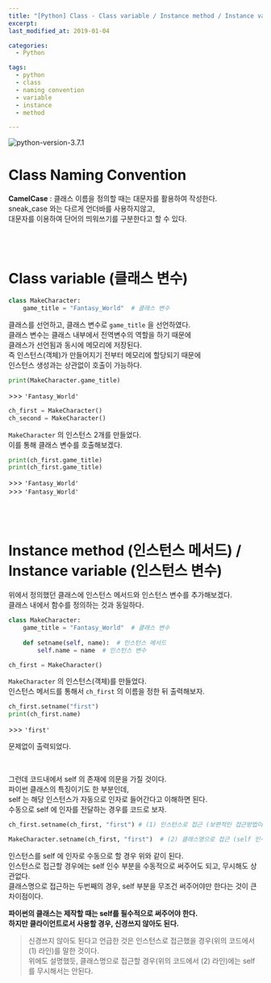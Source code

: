 ```yaml
---
title: "[Python] Class - Class variable / Instance method / Instance variable"
excerpt: 
last_modified_at: 2019-01-04

categories:
  - Python

tags:
  - python
  - class
  - naming convention
  - variable
  - instance
  - method

---
```


![python-version-3.7.1](https://img.shields.io/badge/python-v3.7.1-blue.svg)

# Class Naming Convention

**CamelCase** : 클래스 이름을 정의할 때는 대문자를 활용하여 작성한다.  
sneak\_case 와는 다르게 언더바를 사용하지않고,  
대문자를 이용하여 단어의 띄워쓰기를 구분한다고 할 수 있다.

<br><br>

# Class variable (클래스 변수)

```python
class MakeCharacter:
    game_title = "Fantasy_World"  # 클래스 변수
```
클래스를 선언하고, 클래스 변수로 `game_title` 을 선언하였다.  
클래스 변수는 클래스 내부에서 전역변수의 역할을 하기 때문에  
클래스가 선언됨과 동시에 메모리에 저장된다.  
즉 인스턴스(객체)가 만들어지기 전부터 메모리에 할당되기 때문에  
인스턴스 생성과는 상관없이 호출이 가능하다.

```python
print(MakeCharacter.game_title)
```
\>\>\> `'Fantasy_World'`  

```python
ch_first = MakeCharacter()
ch_second = MakeCharacter()
```
`MakeCharacter` 의 인스턴스 2개를 만들었다.  
이를 통해 클래스 변수를 호출해보겠다.

```python
print(ch_first.game_title)
print(ch_first.game_title)
```
\>\>\> `'Fantasy_World'`  
\>\>\> `'Fantasy_World'`  

<br><br>

# Instance method (인스턴스 메서드) / Instance variable (인스턴스 변수)

위에서 정의했던 클래스에 인스턴스 메서드와 인스턴스 변수를 추가해보겠다.  
클래스 내에서 함수를 정의하는 것과 동일하다.

```python
class MakeCharacter:
    game_title = "Fantasy_World"  # 클래스 변수
    
    def setname(self, name):  # 인스턴스 메서드
        self.name = name  # 인스턴스 변수
```

```python
ch_first = MakeCharacter()
```

`MakeCharacter` 의 인스턴스(객체)를 만들었다.  
인스턴스 메서드를 통해서 `ch_first` 의 이름을 정한 뒤 출력해보자.

```python
ch_first.setname("first")
print(ch_first.name)
```
\>\>\> `'first'`  

문제없이 출력되었다.

<br>

그런데 코드내에서 self 의 존재에 의문을 가질 것이다.  
파이썬 클래스의 특징이기도 한 부분인데,  
self 는 해당 인스턴스가 자동으로 인자로 들어간다고 이해하면 된다.  
수동으로 self 에 인자를 전달하는 경우를 코드로 보자.

```python
ch_first.setname(ch_first, "first") # (1) 인스턴스로 접근 (보편적인 접근방법이며, self 인수 부분을 생략가능)

MakeCharacter.setname(ch_first, "first")  # (2) 클래스명으로 접근 (self 인수 생략 불가)
```

인스턴스를 self 에 인자로 수동으로 할 경우 위와 같이 된다.  
인스턴스로 접근할 경우에는 self 인수 부분을 수동적으로 써주어도 되고, 무시해도 상관없다.  
클래스명으로 접근하는 두번째의 경우, self 부분을 무조건 써주어야만 한다는 것이 큰 차이점이다.  

**파이썬의 클래스는 제작할 때는 self를 필수적으로 써주어야 한다.  
하지만 클라이언트로서 사용할 경우, 신경쓰지 않아도 된다.**

> 신경쓰지 않아도 된다고 언급한 것은 인스턴스로 접근했을 경우(위의 코드에서 (1) 라인)를 말한 것이다.  
> 위에도 설명했듯, 클래스명으로 접근할 경우(위의 코드에서 (2) 라인)에는 self 를 무시해서는 안된다.
